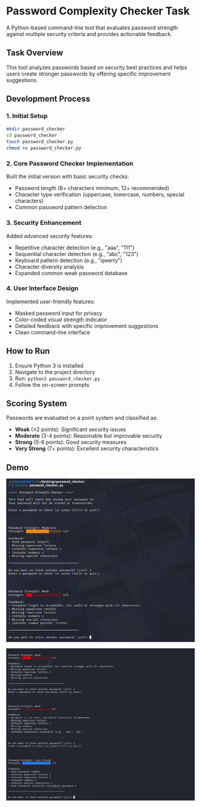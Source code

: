 # Password Complexity Checker Task

A Python-based command-line tool that evaluates password strength against multiple security criteria and provides actionable feedback.

## Task Overview

This tool analyzes passwords based on security best practices and helps users create stronger passwords by offering specific improvement suggestions.

## Development Process

### 1. Initial Setup
```bash
mkdir password_checker
cd password_checker
touch password_checker.py
chmod +x password_checker.py
```

### 2. Core Password Checker Implementation

Built the initial version with basic security checks:
- Password length (8+ characters minimum, 12+ recommended)
- Character type verification (uppercase, lowercase, numbers, special characters)
- Common password pattern detection

### 3. Security Enhancement

Added advanced security features:
- Repetitive character detection (e.g., "aaa", "111")
- Sequential character detection (e.g., "abc", "123")
- Keyboard pattern detection (e.g., "qwerty")
- Character diversity analysis
- Expanded common weak password database

### 4. User Interface Design

Implemented user-friendly features:
- Masked password input for privacy
- Color-coded visual strength indicator
- Detailed feedback with specific improvement suggestions
- Clean command-line interface

## How to Run

1. Ensure Python 3 is installed
2. Navigate to the project directory
3. Run: `python3 password_checker.py`
4. Follow the on-screen prompts

## Scoring System

Passwords are evaluated on a point system and classified as:
- **Weak** (≤2 points): Significant security issues
- **Moderate** (3-4 points): Reasonable but improvable security
- **Strong** (5-6 points): Good security measures
- **Very Strong** (7+ points): Excellent security characteristics

## Demo
![Image Alt](https://github.com/AtejiEmmanuel/PRODIGY_CS_Tasks/blob/main/PRODIGY_CS_02/Task%202.png?raw=true)

![Image Alt](https://github.com/AtejiEmmanuel/PRODIGY_CS_Tasks/blob/main/PRODIGY_CS_02/Task%202a.png?raw=true)

